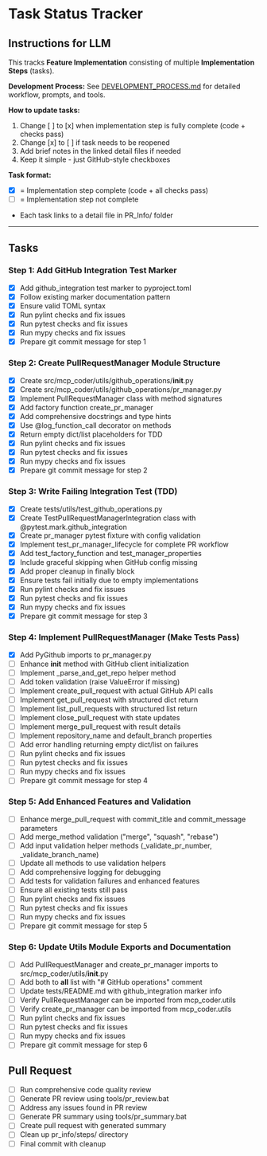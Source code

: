 # Task Status Tracker

## Instructions for LLM

This tracks **Feature Implementation** consisting of multiple **Implementation Steps** (tasks).

**Development Process:** See [DEVELOPMENT_PROCESS.md](./DEVELOPMENT_PROCESS.md) for detailed workflow, prompts, and tools.

**How to update tasks:**
1. Change [ ] to [x] when implementation step is fully complete (code + checks pass)
2. Change [x] to [ ] if task needs to be reopened
3. Add brief notes in the linked detail files if needed
4. Keep it simple - just GitHub-style checkboxes

**Task format:**
- [x] = Implementation step complete (code + all checks pass)
- [ ] = Implementation step not complete
- Each task links to a detail file in PR_Info/ folder

---

## Tasks

### Step 1: Add GitHub Integration Test Marker
- [x] Add github_integration test marker to pyproject.toml
- [x] Follow existing marker documentation pattern
- [x] Ensure valid TOML syntax
- [x] Run pylint checks and fix issues
- [x] Run pytest checks and fix issues
- [x] Run mypy checks and fix issues
- [x] Prepare git commit message for step 1

### Step 2: Create PullRequestManager Module Structure
- [x] Create src/mcp_coder/utils/github_operations/__init__.py
- [x] Create src/mcp_coder/utils/github_operations/pr_manager.py
- [x] Implement PullRequestManager class with method signatures
- [x] Add factory function create_pr_manager
- [x] Add comprehensive docstrings and type hints
- [x] Use @log_function_call decorator on methods
- [x] Return empty dict/list placeholders for TDD
- [x] Run pylint checks and fix issues
- [x] Run pytest checks and fix issues
- [x] Run mypy checks and fix issues
- [x] Prepare git commit message for step 2

### Step 3: Write Failing Integration Test (TDD)
- [x] Create tests/utils/test_github_operations.py
- [x] Create TestPullRequestManagerIntegration class with @pytest.mark.github_integration
- [x] Create pr_manager pytest fixture with config validation
- [x] Implement test_pr_manager_lifecycle for complete PR workflow
- [x] Add test_factory_function and test_manager_properties
- [x] Include graceful skipping when GitHub config missing
- [x] Add proper cleanup in finally block
- [x] Ensure tests fail initially due to empty implementations
- [x] Run pylint checks and fix issues
- [x] Run pytest checks and fix issues
- [x] Run mypy checks and fix issues
- [x] Prepare git commit message for step 3

### Step 4: Implement PullRequestManager (Make Tests Pass)
- [x] Add PyGithub imports to pr_manager.py
- [ ] Enhance __init__ method with GitHub client initialization
- [ ] Implement _parse_and_get_repo helper method
- [ ] Add token validation (raise ValueError if missing)
- [ ] Implement create_pull_request with actual GitHub API calls
- [ ] Implement get_pull_request with structured dict return
- [ ] Implement list_pull_requests with structured list return
- [ ] Implement close_pull_request with state updates
- [ ] Implement merge_pull_request with result details
- [ ] Implement repository_name and default_branch properties
- [ ] Add error handling returning empty dict/list on failures
- [ ] Run pylint checks and fix issues
- [ ] Run pytest checks and fix issues
- [ ] Run mypy checks and fix issues
- [ ] Prepare git commit message for step 4

### Step 5: Add Enhanced Features and Validation
- [ ] Enhance merge_pull_request with commit_title and commit_message parameters
- [ ] Add merge_method validation ("merge", "squash", "rebase")
- [ ] Add input validation helper methods (_validate_pr_number, _validate_branch_name)
- [ ] Update all methods to use validation helpers
- [ ] Add comprehensive logging for debugging
- [ ] Add tests for validation failures and enhanced features
- [ ] Ensure all existing tests still pass
- [ ] Run pylint checks and fix issues
- [ ] Run pytest checks and fix issues
- [ ] Run mypy checks and fix issues
- [ ] Prepare git commit message for step 5

### Step 6: Update Utils Module Exports and Documentation
- [ ] Add PullRequestManager and create_pr_manager imports to src/mcp_coder/utils/__init__.py
- [ ] Add both to __all__ list with "# GitHub operations" comment
- [ ] Update tests/README.md with github_integration marker info
- [ ] Verify PullRequestManager can be imported from mcp_coder.utils
- [ ] Verify create_pr_manager can be imported from mcp_coder.utils
- [ ] Run pylint checks and fix issues
- [ ] Run pytest checks and fix issues
- [ ] Run mypy checks and fix issues
- [ ] Prepare git commit message for step 6

## Pull Request
- [ ] Run comprehensive code quality review
- [ ] Generate PR review using tools/pr_review.bat
- [ ] Address any issues found in PR review
- [ ] Generate PR summary using tools/pr_summary.bat
- [ ] Create pull request with generated summary
- [ ] Clean up pr_info/steps/ directory
- [ ] Final commit with cleanup
